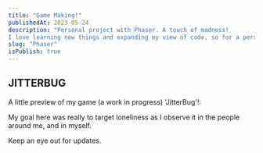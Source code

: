 ```yaml
---
title: "Game Making!"
publishedAt: 2023-05-24
description: "Personal project with Phaser. A touch of madness!
I love learning new things and expanding my view of code, so for a personal project at Dev Academy I tried making a Phaser game. I intent to soon step this up into learning and building with Unity"
slug: "Phaser"
isPublish: true
---
```


## JITTERBUG
A little preview of my game (a work in progress) 'JitterBug'!:

My goal here was really to target loneliness as I observe it in the people around me, and in myself.

Keep an eye out for updates.

